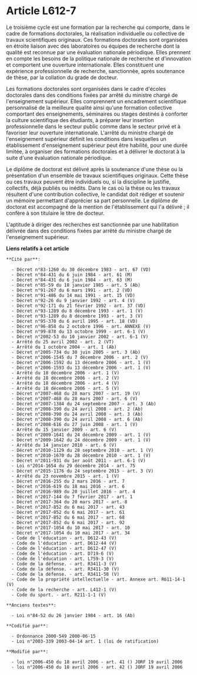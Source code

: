 # Article L612-7

Le troisième cycle est une formation par la recherche qui comporte, dans le cadre de formations doctorales, la réalisation
individuelle ou collective de travaux scientifiques originaux. Ces formations doctorales sont organisées en étroite liaison
avec des laboratoires ou équipes de recherche dont la qualité est reconnue par une évaluation nationale périodique. Elles
prennent en compte les besoins de la politique nationale de recherche et d'innovation et comportent une ouverture
internationale. Elles constituent une expérience professionnelle de recherche, sanctionnée, après soutenance de thèse, par la
collation du grade de docteur.

Les formations doctorales sont organisées dans le cadre d'écoles doctorales dans des conditions fixées par arrêté du ministre
chargé de l'enseignement supérieur. Elles comprennent un encadrement scientifique personnalisé de la meilleure qualité ainsi
qu'une formation collective comportant des enseignements, séminaires ou stages destinés à conforter la culture scientifique
des étudiants, à préparer leur insertion professionnelle dans le secteur public comme dans le secteur privé et à favoriser
leur ouverture internationale. L'arrêté du ministre chargé de l'enseignement supérieur définit les conditions dans lesquelles
un établissement d'enseignement supérieur peut être habilité, pour une durée limitée, à organiser des formations doctorales
et à délivrer le doctorat à la suite d'une évaluation nationale périodique.

Le diplôme de doctorat est délivré après la soutenance d'une thèse ou la présentation d'un ensemble de travaux scientifiques
originaux. Cette thèse ou ces travaux peuvent être individuels ou, si la discipline le justifie, collectifs, déjà publiés ou
inédits. Dans le cas où la thèse ou les travaux résultent d'une contribution collective, le candidat doit rédiger et soutenir
un mémoire permettant d'apprécier sa part personnelle. Le diplôme de doctorat est accompagné de la mention de l'établissement
qui l'a délivré ; il confère à son titulaire le titre de docteur.

L'aptitude à diriger des recherches est sanctionnée par une habilitation délivrée dans des conditions fixées par arrêté du
ministre chargé de l'enseignement supérieur.

**Liens relatifs à cet article**

	**Cité par**:

	  - Décret n°83-1260 du 30 décembre 1983 - art. 67 (VD)
	  - Décret n°84-431 du 6 juin 1984 - art. 61 (M)
	  - Décret n°84-431 du 6 juin 1984 - art. 63 (M)
	  - Décret n°85-59 du 18 janvier 1985 - art. 5 (Ab)
	  - Décret n°91-267 du 6 mars 1991 - art. 2 (VD)
	  - Décret n°91-486 du 14 mai 1991 - art. 15 (VD)
	  - Décret n°92-26 du 9 janvier 1992 - art. 4 (V)
	  - Décret n°92-171 du 21 février 1992 - art. 37 (VD)
	  - Décret n°93-1289 du 8 décembre 1993 - art. 1 (V)
	  - Décret n°93-1289 du 8 décembre 1993 - art. 3 (V)
	  - Décret n°95-370 du 6 avril 1995 - art. 18 (VD)
	  - Décret n°96-858 du 2 octobre 1996 - art. ANNEXE (V)
	  - Décret n°99-878 du 13 octobre 1999 - art. 6-1 (V)
	  - Décret n°2002-53 du 10 janvier 2002 - art. 6-1 (V)
	  - Arrêté du 25 avril 2002 - art. 2 (VT)
	  - Arrêté du 1 octobre 2004 - art. 1 (Ab)
	  - Décret n°2005-734 du 30 juin 2005 - art. 3 (Ab)
	  - Décret n°2006-1545 du 7 décembre 2006 - art. 2 (V)
	  - Décret n°2006-1592 du 13 décembre 2006 - art. 1 (V)
	  - Décret n°2006-1593 du 13 décembre 2006 - art. 1 (V)
	  - Arrêté du 18 décembre 2006 - art. 1 (V)
	  - Arrêté du 18 décembre 2006 - art. 2 (V)
	  - Arrêté du 18 décembre 2006 - art. 4 (V)
	  - Arrêté du 18 décembre 2006 - art. 5 (V)
	  - Décret n°2007-468 du 28 mars 2007 - art. 19 (V)
	  - Décret n°2007-468 du 28 mars 2007 - art. 6 (V)
	  - Décret n°2007-1384 du 24 septembre 2007 - art. 3 (Ab)
	  - Décret n°2008-390 du 24 avril 2008 - art. 2 (Ab)
	  - Décret n°2008-390 du 24 avril 2008 - art. 3 (Ab)
	  - Décret n°2008-390 du 24 avril 2008 - art. 6 (Ab)
	  - Décret n°2008-616 du 27 juin 2008 - art. 1 (V)
	  - Arrêté du 15 janvier 2009 - art. 6 (V)
	  - Décret n°2009-1641 du 24 décembre 2009 - art. 1 (V)
	  - Décret n°2009-1642 du 24 décembre 2009 - art. 1 (V)
	  - Arrêté du 14 janvier 2010 - art. 6 (V)
	  - Décret n°2010-1129 du 28 septembre 2010 - art. 1 (V)
	  - Décret n°2010-1670 du 28 décembre 2010 - art. 1 (V)
	  - Décret n°2011-931 du 1er août 2011 - art. 6-1 (V)
	  - Loi n°2014-1654 du 29 décembre 2014 - art. 75
	  - Décret n°2015-1176 du 24 septembre 2015 - art. 3 (V)
	  - Arrêté du 23 novembre 2015 - art. 1 (V)
	  - Décret n°2016-255 du 2 mars 2016 - art. 7
	  - Décret n°2016-619 du 18 mai 2016 - art. 6
	  - Décret n°2016-989 du 20 juillet 2016 - art. 4
	  - Décret n°2017-144 du 7 février 2017 - art. 1
	  - Décret n°2017-364 du 20 mars 2017 - art. 8
	  - Décret n°2017-852 du 6 mai 2017 - art. 43
	  - Décret n°2017-852 du 6 mai 2017 - art. 61
	  - Décret n°2017-852 du 6 mai 2017 - art. 68
	  - Décret n°2017-852 du 6 mai 2017 - art. 92
	  - Décret n°2017-1054 du 10 mai 2017 - art. 10
	  - Décret n°2017-1054 du 10 mai 2017 - art. 34
	  - Code de l'éducation - art. D612-43 (V)
	  - Code de l'éducation - art. D612-44 (V)
	  - Code de l'éducation - art. D612-47 (V)
	  - Code de l'éducation - art. D719-6 (V)
	  - Code de l'éducation - art. L759-3 (V)
	  - Code de la défense. - art. R3411-3 (V)
	  - Code de la défense. - art. R3411-30 (V)
	  - Code de la défense. - art. R3411-58 (V)
	  - Code de la propriété intellectuelle - art. Annexe art. R611-14-1 (V)
	  - Code de la recherche - art. L412-1 (V)
	  - Code du sport. - art. R211-1-1 (V)

	**Anciens textes**:

	  - Loi n°84-52 du 26 janvier 1984 - art. 16 (Ab)

	**Codifié par**:

	  - Ordonnance 2000-549 2000-06-15
	  - Loi n°2003-339 2003-04-14 art. 1 (loi de ratification)

	**Modifié par**:

	  - loi n°2006-450 du 18 avril 2006 - art. 41 () JORF 19 avril 2006
	  - loi n°2006-450 du 18 avril 2006 - art. 42 () JORF 19 avril 2006
